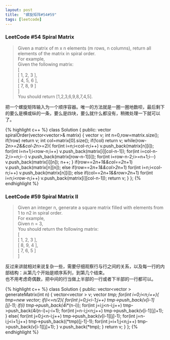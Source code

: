 ```yaml
---
layout: post
title:  "螺旋矩阵#54#59"
tags: [leetcode]
---
```


<h3>LeetCode #54 Spiral Matrix</h3>

>Given a matrix of m x n elements (m rows, n columns), return all elements of the matrix in spiral order.<br>For example,<br>Given the following matrix:<br>
[<br>
 [ 1, 2, 3 ],<br>
 [ 4, 5, 6 ],<br>
 [ 7, 8, 9 ]<br>
]<br>
You should return [1,2,3,6,9,8,7,4,5]. 

把一个螺旋矩阵输入为一个顺序容器。唯一的方法就是一圈一圈地数呗，最后剩下的要么是横或纵的一条，要么是四块，要么就什么都没有，稍微处理一下就可以了。

{% highlight c++ %}
class Solution {
public:
    vector<int> spiralOrder(vector<vector<int>>& matrix) {
    	vector<int> v;
    	int n=0,row=matrix.size();
    	if(!row) return v;
    	int col=matrix[0].size();
    	if(!col) return v;
    	while(row-2*n>=2&&col-2*n>=2){
    		for(int i=n;i<col-n;i++) v.push_back(matrix[n][i]);
    		for(int i=n+1;i<row-n;i++) v.push_back(matrix[i][col-n-1]);
    		for(int i=col-n-2;i>=n;i--) v.push_back(matrix[row-n-1][i]);
    		for(int i=row-n-2;i>=n+1;i--) v.push_back(matrix[i][n]);
    		n++;
    	}
    	if(row==2*n+1&&col==2*n+1) v.push_back(matrix[n][n]);
    	else if(row==2*n+1&&col>2*n+1) for(int i=n;i<col-n;i++) v.push_back(matrix[n][i]);
    	else if(col==2*n+1&&row>2*n+1) for(int i=n;i<row-n;i++) v.push_back(matrix[i][col-n-1]);
    	return v;
    }
};
{% endhighlight %}

<h3>LeetCode #59 Spiral Matrix II</h3>

>Given an integer n, generate a square matrix filled with elements from 1 to n2 in spiral order.<br>
For example,<br>
Given n = 3,<br>
You should return the following matrix:<br>
[<br>
 [ 1, 2, 3 ],<br>
 [ 8, 9, 4 ],<br>
 [ 7, 6, 5 ]<br>
]

反过来讲就相对来说复杂一些，需要仔细观察行与行之间的关系，以及每一行的内部结构：从第几个开始是顺序系列，到第几个结束。<br>
也不用考虑奇偶数，把中间的行当做上半部的一行或者下半部的一行都可以。

{% highlight c++ %}
class Solution {
public:
    vector<vector<int> > generateMatrix(int n) {
    	vector<vector<int> > v;
    	vector<int> *tmp;
    	for(int i=0;i<n;i++){
    		tmp=new vector<int>;
    		if(i<=n/2){
    			for(int j=0;j<i-1;j++) tmp->push_back(v[i-1][j]-1);
    			if(i) tmp->push_back(4*i*(n-i));
    			for(int j=i;j<n-i;j++) tmp->push_back(4*i*(n-i)+j-i+1);
    			for(int j=n-i;j<n;j++) tmp->push_back(v[i-1][j]+1);
    		}
    		else{
    			for(int j=0;j<n-i;j++) tmp->push_back(v[i-1][j]-1);
    			for(int j=n-i;j<i+1;j++) tmp->push_back((*tmp)[j-1]-1);
    			for(int j=i+1;j<n;j++) tmp->push_back(v[i-1][j]+1);
    		}
    		v.push_back(*tmp);
    	}
    	return v;
    }
};
{% endhighlight %}
